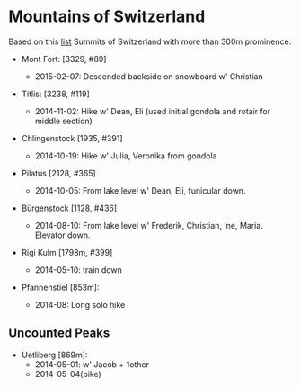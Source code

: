 # Mountains of Switzerland

Based on this [list](https://en.wikipedia.org/wiki/List_of_mountains_in_Switzerland)
Summits of Switzerland with more than 300m prominence.

- Mont Fort: [3329, #89]
  - 2015-02-07: Descended backside on snowboard w' Christian

- Titlis: [3238, #119]
  - 2014-11-02: Hike w' Dean, Eli (used initial gondola and rotair for middle section)

- Chlingenstock [1935, #391]
  - 2014-10-19: Hike w' Julia, Veronika from gondola

- Pilatus [2128, #365]
  - 2014-10-05: From lake level w' Dean, Eli, funicular down.

- Bürgenstock [1128, #436]
  - 2014-08-10: From lake level w' Frederik, Christian, Ine, Maria. Elevator down.

- Rigi Kulm [1798m, #399]
  - 2014-05-10: train down

- Pfannenstiel [853m]:
    - 2014-08: Long solo hike



## Uncounted Peaks
- Uetliberg [869m]:
  - 2014-05-01: w' Jacob + 1other
  - 2014-05-04(bike)

